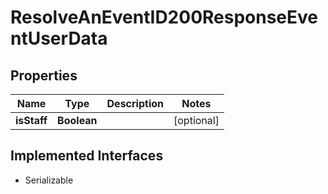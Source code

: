 

# ResolveAnEventID200ResponseEventUserData


## Properties

| Name | Type | Description | Notes |
|------------ | ------------- | ------------- | -------------|
|**isStaff** | **Boolean** |  |  [optional] |


## Implemented Interfaces

* Serializable


